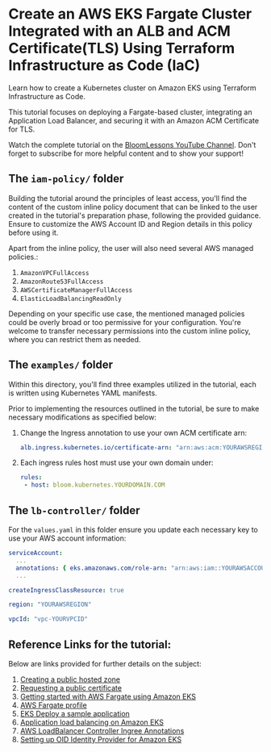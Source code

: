 # Create an AWS EKS Fargate Cluster Integrated with an ALB and ACM Certificate(TLS) Using Terraform Infrastructure as Code (IaC)

Learn how to create a Kubernetes cluster on Amazon EKS using Terraform Infrastructure as Code. 

This tutorial focuses on deploying a Fargate-based cluster, integrating an Application Load Balancer, and securing it with an Amazon ACM Certificate for TLS. 

Watch the complete tutorial on the [BloomLessons YouTube Channel](https://www.youtube.com/channel/UCQs-Wfxvh3fR14tvfpBSj9Q). Don't forget to subscribe for more helpful content and to show your support!

## The `iam-policy/` folder

Building the tutorial around the principles of least access, you'll find the content of the custom inline policy document that can be linked to the user created in the tutorial's preparation phase, following the provided guidance. Ensure to customize the AWS Account ID and Region details in this policy before using it.

Apart from the inline policy, the user will also need several AWS managed policies.:
1. `AmazonVPCFullAccess`
2. `AmazonRoute53FullAccess`
3. `AWSCertificateManagerFullAccess`
4. `ElasticLoadBalancingReadOnly`

Depending on your specific use case, the mentioned managed policies could be overly broad or too permissive for your configuration. You're welcome to transfer necessary permissions into the custom inline policy, where you can restrict them as needed.

## The `examples/` folder
Within this directory, you'll find three examples utilized in the tutorial, each is written using Kubernetes YAML manifests. 

Prior to implementing the resources outlined in the tutorial, be sure to make necessary modifications as specified below:

1. Change the Ingress annotation to use your own ACM certificate arn: 
   ``` yaml
   alb.ingress.kubernetes.io/certificate-arn: "arn:aws:acm:YOURAWSREGION:YOURAWSACCOUNTID:certificate/YOURACMCERTIFICATEID"
   ```
2. Each ingress rules host must use your own domain under:
   ```yaml
   rules:
    - host: bloom.kubernetes.YOURDOMAIN.COM
   ````

## The `lb-controller/` folder
For the `values.yaml` in this folder ensure you update each necessary key to use your AWS account information:
```yaml
serviceAccount:
  ...
  annotations: { eks.amazonaws.com/role-arn: "arn:aws:iam::YOURAWSACCOUNTID:role/bloomlessons-lb-controller-role" }
  ...

createIngressClassResource: true

region: "YOURAWSREGION"

vpcId: "vpc-YOURVPCID"
```

## Reference Links for the tutorial:
Below are links provided for further details on the subject:
1. [Creating a public hosted zone](https://docs.aws.amazon.com/Route53/latest/DeveloperGuide/CreatingHostedZone.html)
2. [Requesting a public certificate](https://docs.aws.amazon.com/acm/latest/userguide/gs-acm-request-public.html)
3. [Getting started with AWS Fargate using Amazon EKS](https://docs.aws.amazon.com/eks/latest/userguide/fargate-getting-started.html)
4. [AWS Fargate profile](https://docs.aws.amazon.com/eks/latest/userguide/fargate-profile.html)
5. [EKS Deploy a sample application](https://docs.aws.amazon.com/eks/latest/userguide/sample-deployment.html)
6. [Application load balancing on Amazon EKS](https://docs.aws.amazon.com/eks/latest/userguide/alb-ingress.html)
7. [AWS LoadBalancer Controller Ingree Annotations](https://kubernetes-sigs.github.io/aws-load-balancer-controller/v2.5/guide/ingress/annotations/)
8. [Setting up OID Identity Provider for Amazon EKS](https://docs.aws.amazon.com/eks/latest/userguide/enable-iam-roles-for-service-accounts.html)